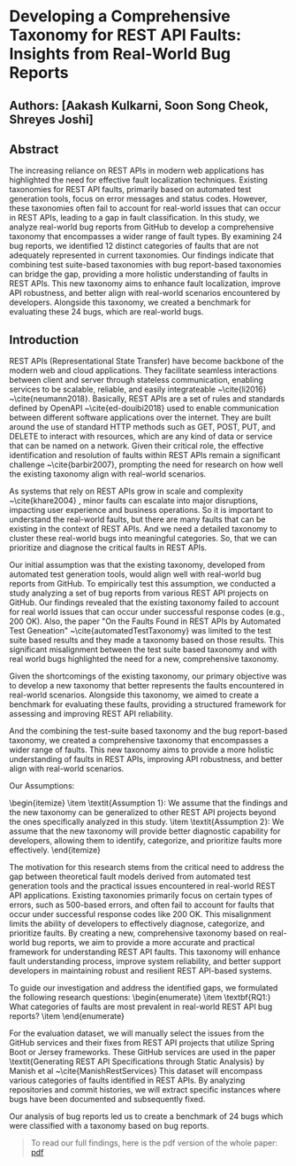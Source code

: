 # Developing a Comprehensive Taxonomy for REST API Faults: Insights from Real-World Bug Reports

## Authors: [Aakash Kulkarni, Soon Song Cheok, Shreyes Joshi]


## Abstract

The increasing reliance on REST APIs in modern web applications has highlighted the need for effective fault localization techniques. Existing taxonomies for REST API faults, primarily based on automated test generation tools, focus on error messages and status codes. However, these taxonomies often fail to account for real-world issues that can occur in REST APIs, leading to a gap in fault classification. In this study, we analyze real-world bug reports from GitHub to develop a comprehensive taxonomy that encompasses a wider range of fault types. By examining 24 bug reports, we identified 12 distinct categories of faults that are not adequately represented in current taxonomies. Our findings indicate that combining test suite-based taxonomies with bug report-based taxonomies can bridge the gap, providing a more holistic understanding of faults in REST APIs. This new taxonomy aims to enhance fault localization, improve API robustness, and better align with real-world scenarios encountered by developers. Alongside this taxonomy, we created a benchmark for evaluating these 24 bugs, which are real-world bugs.


## Introduction

REST APIs (Representational State Transfer) have become backbone of the modern web and cloud applications. 
They facilitate seamless interactions between client and server through stateless communication, enabling services to be scalable, reliable, and easily integrateable ~\cite{li2016} ~\cite{neumann2018}. 
Basically, REST APIs are a set of rules and standards  defined by OpenAPI ~\cite{ed-douibi2018} used to enable communication between different software applications over the internet. They are built around the use of standard HTTP methods such as GET, POST, PUT, and DELETE to interact with resources, which are any kind of data or service that can be named on a network.
Given their critical role, the effective identification and resolution of faults within REST APIs remain a significant challenge ~\cite{barbir2007}, prompting the need for research on how well the existing taxonomy align with real-world scenarios.

As systems that rely on REST APIs grow in scale and complexity  ~\cite{khare2004} , minor faults can escalate into major disruptions, impacting user experience and business operations. 
So it is important to understand the real-world faults, but there are many faults that can be existing in the context of REST APIs. And we need a detailed taxonomy to cluster these real-world bugs into meaningful categories. So, that we can prioritize and diagnose the critical faults in REST APIs.

Our initial assumption was that the existing taxonomy, developed from automated test generation tools, would align well with real-world bug reports from GitHub. 
To empirically test this assumption, we conducted a study analyzing a set of bug reports from various REST API projects on GitHub. 
Our findings revealed that the existing taxonomy failed to account for real world issues that can occur under successful response codes (e.g., 200 OK). Also, the paper "On the Faults Found in REST APIs by Automated Test Geneation" ~\cite{automatedTestTaxonomy} was limited to the test suite based results and they made a taxonomy based on those results. 
This significant misalignment between the test suite based taxonomy and with real world bugs highlighted the need for a new, comprehensive taxonomy.


Given the shortcomings of the existing taxonomy, our primary objective was to develop a new taxonomy that better represents the faults encountered in real-world scenarios. 
Alongside this taxonomy, we aimed to create a benchmark for evaluating these faults, providing a structured framework for assessing and improving REST API reliability.

And the combining the test-suite based taxonomy and the bug report-based taxonomy, we created a comprehensive taxonomy that encompasses a wider range of faults. 
This new taxonomy aims to provide a more holistic understanding of faults in REST APIs, improving API robustness, and better align with real-world scenarios.


Our Assumptions:

\begin{itemize}
    \item 	\textit{Assumption 1}: We assume that the findings and the new taxonomy can be generalized to other REST API projects beyond the ones specifically analyzed in this study.
    \item   \textit{Assumption 2}: 	We assume that the new taxonomy will provide better diagnostic capability for developers, allowing them to identify, categorize, and prioritize faults more effectively.
\end{itemize}



The motivation for this research stems from the critical need to address the gap between theoretical fault models derived from automated test generation tools and the practical issues encountered in real-world REST API applications. 
Existing taxonomies primarily focus on certain types of errors, such as 500-based errors, and often fail to account for faults that occur under successful response codes like 200 OK. 
This misalignment limits the ability of developers to effectively diagnose, categorize, and prioritize faults. By creating a new, comprehensive taxonomy based on real-world bug reports, we aim to provide a more accurate and practical framework for understanding REST API faults. 
This taxonomy will enhance  fault understanding process, improve system reliability, and better support developers in maintaining robust and resilient REST API-based systems.

To guide our investigation and address the identified gaps, we formulated the following research questions:
\begin{enumerate}
    \item \textbf{RQ1:} What categories of faults are most prevalent in real-world REST API bug reports?
    \item 
\end{enumerate}


For the evaluation dataset, we will manually select the issues from the GitHub services and their fixes from REST API projects that utilize Spring Boot or Jersey frameworks. These GitHub services are used in the paper  \textit{Generating REST API Specifications through Static Analysis} by Manish et al ~\cite{ManishRestServices}
This dataset will encompass various categories of faults identified in REST APIs. By analyzing repositories and commit histories, we will extract specific instances where bugs have been documented and subsequently fixed. 


Our analysis of bug reports led us to create a benchmark of 24 bugs which were classified with a taxonomy based on bug reports.

> To read our full findings, here is the pdf version of the whole paper: [pdf](https://github.com/aakashkulkarni36/CS563-Project/blob/main/CS563-Project/Paper/paper.pdf)



